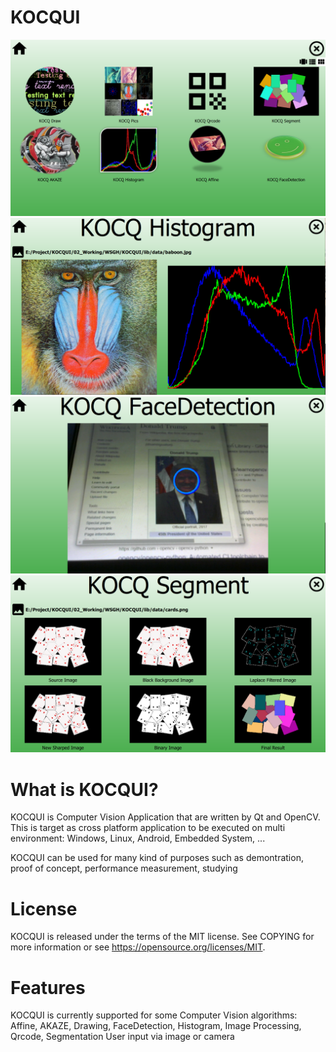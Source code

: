 # KOCQUI

![picture](https://github.com/KhoaTranProgrammer/KOCQUI/blob/master/doc/Main.png)
![picture](https://github.com/KhoaTranProgrammer/KOCQUI/blob/master/doc/Histogram.png)
![picture](https://github.com/KhoaTranProgrammer/KOCQUI/blob/master/doc/FaceDetection.png)
![picture](https://github.com/KhoaTranProgrammer/KOCQUI/blob/master/doc/Segment.png)

# What is KOCQUI?
KOCQUI is Computer Vision Application that are written by Qt and OpenCV. This is target as cross platform application to be executed on multi environment: Windows, Linux, Android, Embedded System, ...

KOCQUI can be used for many kind of purposes such as demontration, proof of concept, performance measurement, studying

# License
KOCQUI is released under the terms of the MIT license. See COPYING for more information or see https://opensource.org/licenses/MIT.

# Features
KOCQUI is currently supported for some Computer Vision algorithms: Affine, AKAZE, Drawing, FaceDetection, Histogram, Image Processing, Qrcode, Segmentation
User input via image or camera
